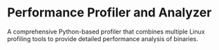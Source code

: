 # Performance Profiler and Analyzer

A comprehensive Python-based profiler that combines multiple Linux profiling tools to provide detailed performance analysis of binaries.
